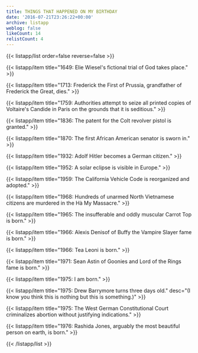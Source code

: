 ```yaml
---
title: THINGS THAT HAPPENED ON MY BIRTHDAY
date: '2016-07-21T23:26:22+00:00'
archive: listapp
weblog: false
likeCount: 14
relistCount: 4
---
```



{{< listapp/list order=false reverse=false >}}

   {{< listapp/item title="1649: Elie Wiesel's fictional trial of God takes place." >}}

   {{< listapp/item title="1713: Frederick the First of Prussia, grandfather of Frederick the Great, dies." >}}

   {{< listapp/item title="1759: Authorities attempt to seize all printed copies of Voltaire's Candide in Paris on the grounds that it is seditious." >}}

   {{< listapp/item title="1836: The patent for the Colt revolver pistol is granted." >}}

   {{< listapp/item title="1870: The first African American senator is sworn in." >}}

   {{< listapp/item title="1932: Adolf Hitler becomes a German citizen." >}}

   {{< listapp/item title="1952: A solar eclipse is visible in Europe." >}}

   {{< listapp/item title="1959: The California Vehicle Code is reorganized and adopted." >}}

   {{< listapp/item title="1968: Hundreds of unarmed North Vietnamese citizens are murdered in the Hà My Massacre." >}}

   {{< listapp/item title="1965: The insufferable and oddly muscular Carrot Top is born." >}}

   {{< listapp/item title="1966: Alexis Denisof of Buffy the Vampire Slayer fame is born." >}}

   {{< listapp/item title="1966: Tea Leoni is born." >}}

   {{< listapp/item title="1971: Sean Astin of Goonies and Lord of the Rings fame is born." >}}

   {{< listapp/item title="1975: I am born." >}}

   {{< listapp/item title="1975: Drew Barrymore turns three days old."
      desc="(I know you think this is nothing but this is something.)" >}}

   {{< listapp/item title="1975: The West German Constitutional Court criminalizes abortion without justifying indications." >}}

   {{< listapp/item title="1976: Rashida Jones, arguably the most beautiful person on earth, is born." >}}

{{< /listapp/list >}}
